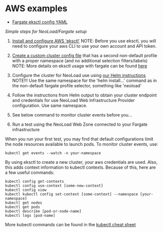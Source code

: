 # AWS examples

- [Fargate eksctl config YAML](fargate-cluster-config.yaml)

*Simple steps for NeoLoad/Fargate setup*

1. [Install and configure AWS 'eksctl'](https://eksctl.io/introduction/installation/)
NOTE: Before you use eksctl, you will need to configure your aws CLI to use your own account and API token.

2. [Create a custom cluster config file](fargate-cluster-config.yaml) that has a second non-default profile with a proper namespace (and no additional selection filters/labels)
NOTE: More details on eksctl usage with fargate can be found [here](https://eksctl.io/usage/fargate/)

3. Configure the cluster for NeoLoad use using [our Helm instructions](https://www.neotys.com/documents/doc/nlweb/latest/en/html/#39459.htm#o39461)
    NOTE!!! Use the same namespace for the 'helm install...' command as in the non-default fargate profile selector, something like 'neoload'

4. Follow the instructions from Helm output to obtain your cluster endpoint and credentials for use NeoLoad Web Infrastructure Provider configuration. Use same namespace.
5. See below command to monitor cluster events before you...
5. Run a test using the NeoLoad Web Zone connected to your Fargate infrastructure

When you run your first test, you may find that default configurations limit the node resources available to launch pods. To monitor cluster events, use:

```kubectl get events --watch -n your-namespace```

By using eksctl to create a new cluster, your aws credentials are used. Also, this adds context information to kubectl contexts. Because of this, here are a few useful commands:

```
kubectl config get-contexts
kubectl config use-context [some-new-context]
kubectl config view
kubectl kubectl config set-context [some-context] --namespace [your-namespace]
kubectl get nodes
kubectl get pods
kubectl describe [pod-or-node-name]
kubectl logs [pod-name]
```

More kubectl commands can be found in the [kubectl cheat sheet](https://kubernetes.io/docs/reference/kubectl/cheatsheet/)
